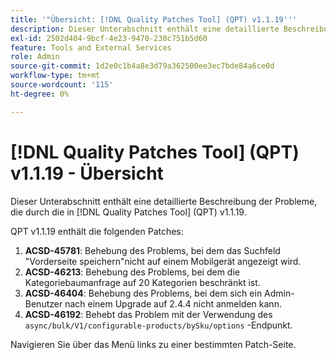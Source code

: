 ```yaml
---
title: '"Übersicht: [!DNL Quality Patches Tool] (QPT) v1.1.19'''
description: Dieser Unterabschnitt enthält eine detaillierte Beschreibung der Probleme, die durch die in [!DNL Quality Patches Tool] (QPT) v1.1.19.
exl-id: 2502d404-9bcf-4e23-9470-230c751b5d60
feature: Tools and External Services
role: Admin
source-git-commit: 1d2e0c1b4a8e3d79a362500ee3ec7bde84a6ce0d
workflow-type: tm+mt
source-wordcount: '115'
ht-degree: 0%

---
```


# [!DNL Quality Patches Tool] (QPT) v1.1.19 - Übersicht

Dieser Unterabschnitt enthält eine detaillierte Beschreibung der Probleme, die durch die in [!DNL Quality Patches Tool] (QPT) v1.1.19.

QPT v1.1.19 enthält die folgenden Patches:

1. **ACSD-45781**: Behebung des Problems, bei dem das Suchfeld &quot;Vorderseite speichern&quot;nicht auf einem Mobilgerät angezeigt wird.
1. **ACSD-46213**: Behebung des Problems, bei dem die Kategoriebaumanfrage auf 20 Kategorien beschränkt ist.
1. **ACSD-46404**: Behebung des Problems, bei dem sich ein Admin-Benutzer nach einem Upgrade auf 2.4.4 nicht anmelden kann.
1. **ACSD-46192**: Behebt das Problem mit der Verwendung des `async/bulk/V1/configurable-products/bySku/options` -Endpunkt.

Navigieren Sie über das Menü links zu einer bestimmten Patch-Seite.
